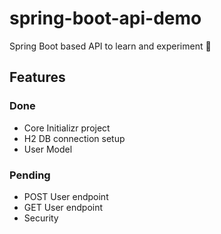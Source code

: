 # spring-boot-api-demo
Spring Boot based API to learn and experiment 🧪

## Features
### Done
* Core Initializr project
* H2 DB connection setup
* User Model
### Pending
* POST User endpoint
* GET User endpoint
* Security
